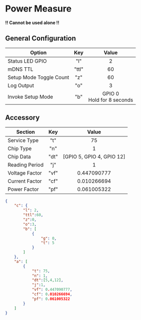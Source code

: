 
# Power Measure

**!! Cannot be used alone !!**

## General Configuration
Option|Key|Value
---|:-:|:-:
Status LED GPIO|"l"|2
mDNS TTL|"ttl"|60
Setup Mode Toggle Count|"z"|60
Log Output|"o"|3
Invoke Setup Mode|"b"|GPIO 0<br>Hold for 8 seconds

## Accessory
Section|Key|Value
---|:-:|:-:
Service Type|"t"|75
Chip Type|"n"|1
Chip Data|"dt"|[GPIO 5, GPIO 4, GPIO 12]
Reading Period|"j"|1
Voltage Factor|"vf"|0.447090777
Current Factor|"cf"|0.010266694
Power Factor|"pf"|0.061005322

```JSON
{
	"c": {
		"l": 2,
		"ttl":60,
		"z":0,
		"o":3,
		"b": [
			{
				"g": 0,
				"t": 5
			}
		]
	},
	"a": [
		{
			"t": 75,
			"n": 1,
			"dt":[5,4,12],
			"j":1,
			"vf": 0.447090777,
			"cf": 0.010266694,
			"pf": 0.061005322
		}
	]
}
```